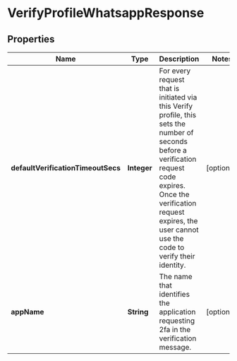 

# VerifyProfileWhatsappResponse


## Properties

Name | Type | Description | Notes
------------ | ------------- | ------------- | -------------
**defaultVerificationTimeoutSecs** | **Integer** | For every request that is initiated via this Verify profile, this sets the number of seconds before a verification request code expires. Once the verification request expires, the user cannot use the code to verify their identity. |  [optional]
**appName** | **String** | The name that identifies the application requesting 2fa in the verification message. |  [optional]



